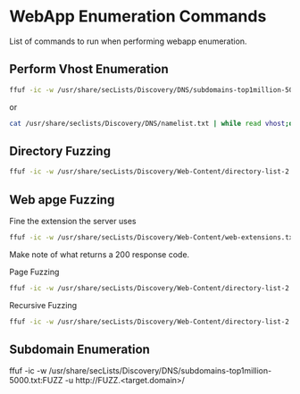 # WebApp Enumeration Commands
List of commands to run when performing webapp enumeration.

## Perform Vhost Enumeration
```zsh
ffuf -ic -w /usr/share/secLists/Discovery/DNS/subdomains-top1million-5000.txt:FUZZ -u http://<Target:PORT>/ -H 'HOST: FUZZ.<target.domain>'
```
or 
```zsh
cat /usr/share/seclists/Discovery/DNS/namelist.txt | while read vhost;do echo "\n********\nFUZZING: ${vhost}\n********";curl -s -I http://<IP> -H "HOST: ${vhost}.<target.domain>" | grep "Content-Length: ";done
```

## Directory Fuzzing
```zsh
ffuf -ic -w /usr/share/secLists/Discovery/Web-Content/directory-list-2.3-small.txt:FUZZ -u http://<SIP:PORT>/FUZZ
```

## Web apge Fuzzing
Fine the extension the server uses
```zsh
ffuf -ic -w /usr/share/secLists/Discovery/Web-Content/web-extensions.txt:FUZZ -u http://<IP:PORT>/<Directory>/indexFUZZ

```
Make note of what returns a 200 response code.

Page Fuzzing
```zsh
ffuf -ic -w /usr/share/secLists/Discovery/Web-Content/directory-list-2.3-small.txt:FUZZ -u http://<IP:PORT>/<Directory>/FUZZ.<ext> -v
```

Recursive Fuzzing
```zsh
ffuf -ic -w /usr/share/secLists/Discovery/Web-Content/directory-list-2.3-small.txt:FUZZ -u http://<IP:PORT>/<Directory>/FUZZ -recursion -recursion-depth 1 -e <ext> -v
```

## Subdomain Enumeration
ffuf -ic -w /usr/share/secLists/Discovery/DNS/subdomains-top1million-5000.txt:FUZZ -u http://FUZZ.<target.domain>/
